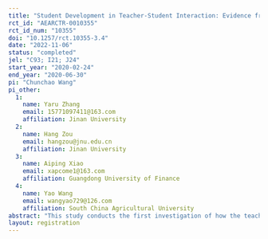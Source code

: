 ```yaml
---
title: "Student Development in Teacher-Student Interaction: Evidence from a Randomized Experiment in Online Education"
rct_id: "AEARCTR-0010355"
rct_id_num: "10355"
doi: "10.1257/rct.10355-3.4"
date: "2022-11-06"
status: "completed"
jel: "C93; I21; J24"
start_year: "2020-02-24"
end_year: "2020-06-30"
pi: "Chunchao Wang"
pi_other:
  1:
    name: Yaru Zhang
    email: 15771097411@163.com
    affiliation: Jinan University
  2:
    name: Hang Zou
    email: hangzou@jnu.edu.cn
    affiliation: Jinan University
  3:
    name: Aiping Xiao
    email: xapcome1@163.com
    affiliation: Guangdong University of Finance
  4:
    name: Yao Wang
    email: wangyao729@126.com
    affiliation: South China Agricultural University
abstract: "This study conducts the first investigation of how the teacher-student interaction in online education impacts the academic achievements and personality traits of primary school students using a field experiment. Our findings indicate that adding regular interactive online recitation sessions to pure online courses leads to significant improvements in students’ exam scores, as well as increased levels of extraversion, openness, and conscientiousness. The positive effects on students' academic achievements and personality traits can be attributed to students' enhanced learning motivation and engagement and increased levels of parental inputs, respectively."
layout: registration
---
```


